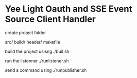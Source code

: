# Yee Light Oauth and SSE Event Source Client Handler 


create project folder 

src/
build/
header/
makefile


build the project usisng
./buil.sh

run the listenner 
./runlistener.sh

send a command using
./runpublisher.sh

